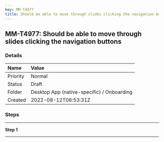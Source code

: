 ```yaml
---
key: MM-T4977
title: Should be able to move through slides clicking the navigation buttons
---
```


## MM-T4977: Should be able to move through slides clicking the navigation buttons

### Details

| Name     | Value                                      |
| :------- | :----------------------------------------- |
| Priority | Normal                                     |
| Status   | Draft                                      |
| Folder   | Desktop App (native-specific) / Onboarding |
| Created  | 2022-08-12T06:53:31Z                       |

### Steps

<hr/>

**Step 1**

> <article></article>

<hr/>
